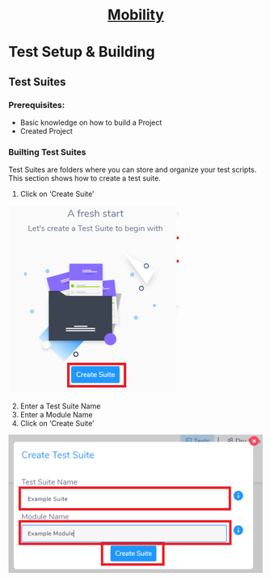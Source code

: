 <h1 style="text-align: center; text-decoration:underline; font-weight: bold;">Mobility</h1>

# Test Setup & Building

## Test Suites <!-- {docsify-ignore} --> 

### Prerequisites: 
- Basic knowledge on how to build a Project 
- Created Project 


### Builting Test Suites
Test Suites are folders where you can store and organize your test scripts. This section shows how to create a test suite.

1. Click on ‘Create Suite’

![Create Suite 1](../../_media/_mobileimages/Test_Suite_1.png)

2. Enter a Test Suite Name
3. Enter a Module Name 
4. Click on ‘Create Suite’

![Create Suite 2](../../_media/_mobileimages/Test_Suite_2.png)
